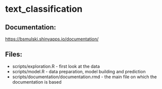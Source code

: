 # text_classification

## Documentation:
https://bsmulski.shinyapps.io/documentation/
## Files:
- scripts/exploration.R - first look at the data
- scripts/model.R - data preparation, model building and prediction
- scripts/documentation/documentation.rmd - the main file on which the documentation is based
 
